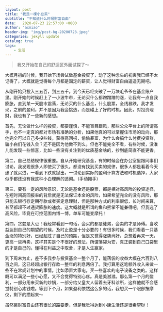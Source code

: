```yaml
---
layout: post
title: "我是一棵小韭菜"
subtitle: "不知道什么时候财富自由"
date:   2020-07-23 22:57:00 +0800
author: "axmiao"
header-img: "img/post-bg-20200723.jpeg"
categories: jekyll update
catalog: true
tags: 
    - 生活
---
```


> 我又开始在自己的舒适区外面试探了～

大概月初的时候，我开始下场尝试做基金投资了，动了这种念头的初衷我已经不太记得了，大概就是觉得每个月都是固定的薪资，让人觉得财富自由遥遥无期吧。

从刚开始只投入三五百，到三五千，到今天已经突破了一万块毛爷爷在基金账户里。刚开始的时候赶上了一小波牛市，无论买什么都蹭蹭蹭的涨，让我有一点自我膨胀，直到某一天股市震荡，无论买的什么基金，什么股票，全线暴跌。我才发现，之前的盈利，并不是因为我会挑选，而是碰上了好的时机。因此，对投资理财，我也有了一些新的感想。

首先，无论做什么样的投资，都要谨慎，不能盲目跟风，那些公众平台上的所谓高手，也不一定真的都对市场有准确的分析，如果他真的可以掌握住市场的动向，那他完全可以自己多投些钱，获得高回报，偷偷暴富，为什么会搞什么付费投资群，骗小白们花钱入会？还不是因为他做不到么。但也不能完全不看，有些时候，没准儿能发现一些惊喜，比如一些没有关注到的优质基金啥的，抄到底简直不能更香。

第二，自己总结规律很重要。自从开始研究基金，有的时候会在办公室里跟同事们讨论，我发现很多人即使买了很久，都没有找到买卖的规律，很多人都是看着今天涨了就买进，一看到下跌就抛出，一讨论到实际的盈利计算方法和时机选择，大家似乎都还没有我这种小白理解的透彻。（手动摊手）

第三，要有一定的风险意识，无论是基金还是股票，都是相对高风险的投资途径，在短时间高回报率的背后就是无法保证本金的风险，如果希望完全的没有风险，那只能去银行存定期存款或者买定息理财，但是那种方式的利率很低，长时间来算，甚至都超不过通货膨胀的速度。这大概就是所谓的鱼和熊掌不能兼得吧。但我选了高风险，毕竟在可控范围内博一博，单车可能变摩托！

第四，贪婪是大忌！我经常看到一句话，会买的都是徒弟，会卖的才是师傅。当收益达到自己的期望的时候，及时止盈是十分必要的！有很多时候，我们看着一只基金涨的特别好，已经超过了自己的预期，但是又觉得涨势尚好，总想着再来一天，更高一些再卖，这样其实是个不很好的想法，所谓落袋为安，真正装到自己口袋里的才是自己的。懂得在利益之中取舍，才是人生赢家。

到下周末为止，差不多我参与投资基金一整个月了，能落袋的收益大概在六百到八百之间，这已经超出银行存款一整年的利息两倍了。我打算用这笔额外收入来做一些不在常规计划中的事情，比如添置大家电，买一些喜欢的电子设备之类的。这样既可以满足一些小心愿，又不会觉得特别心疼。真是美滋滋。那么第一个月的盈利，一部分用来买新的炒锅，一部分给父皇大人留着去牙科诊所，这样他就不会感觉特别心疼钱啦。等到下个月，如果盈利依然这么多的话，我想买一个眼部按摩仪，剩下的攒起来～

虽然离财富自由还有很长的路要走，但是我觉得达到小康生活还是很希望哒！

